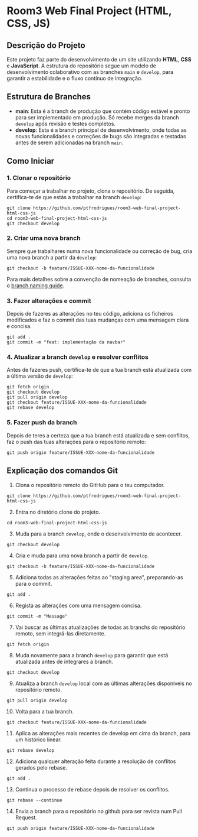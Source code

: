 # Room3 Web Final Project (HTML, CSS, JS)

## Descrição do Projeto

Este projeto faz parte do desenvolvimento de um site utilizando **HTML**, **CSS** e **JavaScript**. A estrutura do repositório segue um modelo de desenvolvimento colaborativo com as branches `main` e `develop`, para garantir a estabilidade e o fluxo contínuo de integração.

## Estrutura de Branches

- **main**: Esta é a branch de produção que contém código estável e pronto para ser implementado em produção. Só recebe merges da branch `develop` após revisão e testes completos.
- **develop**: Esta é a branch principal de desenvolvimento, onde todas as novas funcionalidades e correções de bugs são integradas e testadas antes de serem adicionadas na branch `main`.

## Como Iniciar

### 1. Clonar o repositório

Para começar a trabalhar no projeto, clona o repositório. De seguida, certifica-te de que estás a trabalhar na branch `develop`:

```
git clone https://github.com/ptfrodrigues/room3-web-final-project-html-css-js
cd room3-web-final-project-html-css-js
git checkout develop
```

### 2. Criar uma nova branch

Sempre que trabalhares numa nova funcionalidade ou correção de bug, cria uma nova branch a partir da `develop`:

```
git checkout -b feature/ISSUE-XXX-nome-da-funcionalidade
```

Para mais detalhes sobre a convenção de nomeação de branches, consulta o [branch naming guide](docs/branch-naming-guide.md).

### 3. Fazer alterações e commit

Depois de fazeres as alterações no teu código, adiciona os ficheiros modificados e faz o commit das tuas mudanças com uma mensagem clara e concisa.

```
git add .
git commit -m "feat: implementação da navbar"
```

### 4. Atualizar a branch `develop` e resolver conflitos

Antes de fazeres push, certifica-te de que a tua branch está atualizada com a última versão de `develop`:

```
git fetch origin
git checkout develop
git pull origin develop
git checkout feature/ISSUE-XXX-nome-da-funcionalidade
git rebase develop
```

### 5. Fazer push da branch

Depois de teres a certeza que a tua branch está atualizada e sem conflitos, faz o push das tuas alterações para o repositório remoto:

```
git push origin feature/ISSUE-XXX-nome-da-funcionalidade
```

## Explicação dos comandos Git

1. Clona o repositório remoto do GitHub para o teu computador.
```
git clone https://github.com/ptfrodrigues/room3-web-final-project-html-css-js
``` 

2. Entra no diretório clone do projeto.
```
cd room3-web-final-project-html-css-js
``` 

3. Muda para a branch `develop`, onde o desenvolvimento de acontecer.
```
git checkout develop
``` 

4. Cria e muda para uma nova branch a partir de `develop`.
```
git checkout -b feature/ISSUE-XXX-nome-da-funcionalidade
``` 

5. Adiciona todas as alterações feitas ao "staging area", preparando-as para o commit.
```
git add .
``` 

6. Regista as alterações com uma mensagem concisa.
```
git commit -m "Message"
``` 

7. Vai buscar as últimas atualizações de todas as branchs do repositório remoto, sem integrá-las diretamente.
```
git fetch origin
```

8. Muda novamente para a branch `develop` para garantir que está atualizada antes de integrares a branch.
```
git checkout develop
``` 

9. Atualiza a branch `develop` local com as últimas alterações disponíveis no repositório remoto.
```
git pull origin develop
```

10. Volta para a tua branch.
```
git checkout feature/ISSUE-XXX-nome-da-funcionalidade
```

11. Aplica as alterações mais recentes de develop em cima da branch, para um histórico linear.
```
git rebase develop
```

12. Adiciona qualquer alteração feita durante a resolução de conflitos gerados pelo rebase.
```
git add .
```

13. Continua o processo de rebase depois de resolver os conflitos.
```
git rebase --continue
```

14. Envia a branch para o repositório no github para ser revista num Pull Request.
```
git push origin feature/ISSUE-XXX-nome-da-funcionalidade
```
